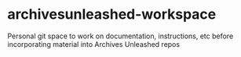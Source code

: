 # archivesunleashed-workspace
Personal git space to work on documentation, instructions, etc before incorporating material into Archives Unleashed repos
